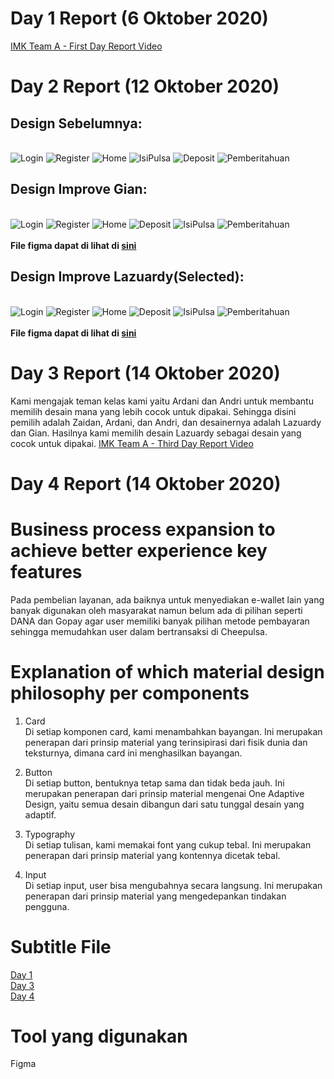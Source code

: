 # Day 1 Report (6 Oktober 2020)
[IMK Team A - First Day Report Video](https://www.youtube.com/watch?v=eY5T0DOOjfw)

# Day 2 Report (12 Oktober 2020)
## Design Sebelumnya:
\
![Login](PrevDesign/Login.jpg)
![Register](PrevDesign/Register.jpg)
![Home](PrevDesign/Home.jpg)
![IsiPulsa](PrevDesign/IsiPulsa.jpg)
![Deposit](PrevDesign/Deposit.jpg)
![Pemberitahuan](PrevDesign/Pemberitahuan.jpg)

## Design Improve Gian:
\
![Login](ImproveGian/IMK_login1.png)
![Register](ImproveGian/IMK_Register1.png)
![Home](ImproveGian/IMK_Beranda1.png)
![Deposit](ImproveGian/IMK_Deposit1.png)
![IsiPulsa](ImproveGian/IMK_isipulsa1.png)
![Pemberitahuan](ImproveGian/IMK_Pemberitahuan1.png)
\
\
**File figma dapat di lihat di [sini](ImproveGian)**

## Design Improve Lazuardy(Selected):
\
![Login](ImproveLazu/IMK_Login2.png)
![Register](ImproveLazu/IMK_Register2.png)
![Home](ImproveLazu/IMK_Beranda2.png)
![Deposit](ImproveLazu/IMK_Deposit2.png)
![IsiPulsa](ImproveLazu/IMK_isipulsa2.png)
![Pemberitahuan](ImproveLazu/IMK_Pemberitahuan2.png)
\
\
**File figma dapat di lihat di [sini](ImproveLazu)**

# Day 3 Report (14 Oktober 2020)
Kami mengajak teman kelas kami yaitu Ardani dan Andri untuk membantu memilih desain mana yang lebih cocok untuk dipakai. Sehingga disini pemilih adalah Zaidan, Ardani, dan Andri, dan desainernya adalah Lazuardy dan Gian. Hasilnya kami memilih desain Lazuardy sebagai desain yang cocok untuk dipakai.
[IMK Team A - Third Day Report Video](https://www.youtube.com/watch?v=u0RHQ-9bmjo)

# Day 4 Report (14 Oktober 2020)

# Business process expansion to achieve better experience key features
Pada pembelian layanan, ada baiknya untuk menyediakan e-wallet lain yang banyak digunakan oleh masyarakat namun belum ada di pilihan seperti DANA dan Gopay agar user memiliki banyak pilihan metode pembayaran sehingga memudahkan user dalam bertransaksi di Cheepulsa. 

# Explanation of which material design philosophy per components
1. Card \
Di setiap komponen card, kami menambahkan bayangan.
Ini merupakan penerapan dari prinsip material yang terinsipirasi dari fisik dunia dan teksturnya, dimana card ini menghasilkan bayangan.

2. Button \
Di setiap button, bentuknya tetap sama dan tidak beda jauh.
Ini merupakan penerapan dari prinsip material mengenai One Adaptive Design, yaitu semua desain dibangun dari satu tunggal desain yang adaptif.

3. Typography \
Di setiap tulisan, kami memakai font yang cukup tebal.
Ini merupakan penerapan dari prinsip material yang kontennya dicetak tebal.

4. Input \
Di setiap input, user bisa mengubahnya secara langsung.
Ini merupakan penerapan dari prinsip material yang mengedepankan tindakan pengguna.

# Subtitle File
[Day 1](day1sub.txt)
\
[Day 3](day3sub.txt)
\
[Day 4](day4sub.txt)

# Tool yang digunakan
Figma
